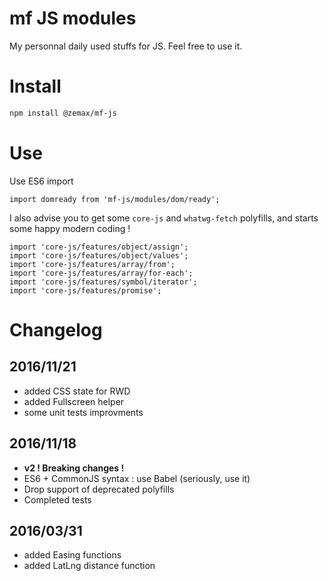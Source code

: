 # mf JS modules

My personnal daily used stuffs for JS. Feel free to use it.

# Install

```bash
npm install @zemax/mf-js
```

# Use

Use ES6 import

```
import domready from 'mf-js/modules/dom/ready';
```

I also advise you to get some ```core-js``` and ```whatwg-fetch``` polyfills, and starts some happy modern coding !
```
import 'core-js/features/object/assign';
import 'core-js/features/object/values';
import 'core-js/features/array/from';
import 'core-js/features/array/for-each';
import 'core-js/features/symbol/iterator';
import 'core-js/features/promise';
```

# Changelog

## 2016/11/21
- added CSS state for RWD
- added Fullscreen helper
- some unit tests improvments

## 2016/11/18
- **v2 ! Breaking changes !**
- ES6 + CommonJS syntax : use Babel (seriously, use it)
- Drop support of deprecated polyfills 
- Completed tests

## 2016/03/31
- added Easing functions
- added LatLng distance function

